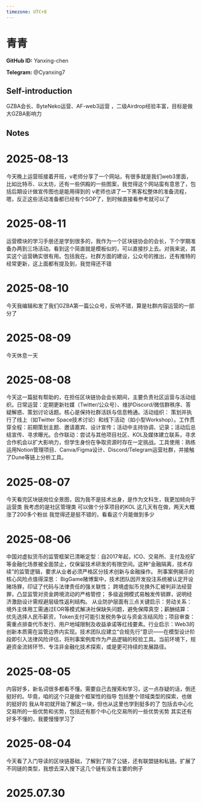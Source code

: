 ```yaml
---
timezone: UTC+8
---
```


# 青青

**GitHub ID:** Yanxing-chen

**Telegram:** @Cyanxing7

## Self-introduction

GZBA会长、ByteNeko运营、AF-web3运营 ，二级Airdrop经验丰富，目标是做大GZBA影响力

## Notes

<!-- Content_START -->
# 2025-08-13

今天晚上运营班接着开班，v老师分享了一个网站，有很多就是我们web3里面，比如比特币、以太坊，还有一些供殿的一些图案，我觉得这个网站蛮有意思了，包括后期设计做宣传图也是能用得到的
v老师也讲了一下黑客松整体的准备流程，嗯，反正这些活动准备都已经有个SOP了，到时候直接看参考就可以了

# 2025-08-11

运营模块的学习手册还是学到很多的，我作为一个区块链协会的会长，下个学期准备办两到三场活动。看到这个简直就是模板似的，可以直接抄上去。对我来说，其实这个运营确实很有用。包括我在。社群方面的建设，公众号的推出，还有推特的经常更新，这上面都有提及到，我觉得还不错

# 2025-08-10

今天我编辑和发了我们GZBA第一篇公众号，反响不错，算是社群内容运营的一部分了

# 2025-08-09

今天休息一天

# 2025-08-08

今天这一篇挺有帮助的，在担任区块链协会会长期间，主要负责社区运营与活动组织。​​
日常运营：​​ 定期更新社媒（Twitter/公众号）、维护Discord/微信群秩序、答疑解惑、策划讨论话题。核心是保持社群活跃与信息畅通。
​活动组织：​​ 策划并执行了线上（如Twitter Space技术讨论）和线下活动（如小型Workshop）。工作贯穿全程：前期策划主题、邀请嘉宾、设计宣传；活动中主持协调、记录；活动后总结宣传、寻求曝光。
​合作联动：​​ 尝试与其他项目社区、KOL及媒体建立联系，寻求合作机会以扩大影响力，但学生身份在争取资源时存在一定挑战。
​工具使用：​​ 熟练运用Notion管理项目、Canva/Figma设计、Discord/Telegram运营社群，并接触了Dune等链上分析工具。

# 2025-08-07

今天看完区块链岗位全景图，因为我不是技术出身，是作为文科生，我更加倾向于运营类  我考虑的是社区管理类 可以做个分享项目的KOL 这几天有在做，两天大概涨了200多个粉丝 我觉得还是挺不错的，看看这个月能做到多少

# 2025-08-06

中国对虚拟货币的监管框架已清晰定型：自2017年起，ICO、交易所、支付及挖矿等金融化场景被全面禁止，仅保留技术研发的有限空间。这种“金融隔离，技术存续”的监管逻辑，要求从业者必须严格区分技术创新与金融操作。
刑事案例揭示的核心风险点值得深思：
BigGame赌博案中，技术团队因开发投注系统被认定开设赌场罪，印证了代码与法律责任的强关联性；
跨境虚拟币兑换外汇被判非法经营罪，凸显监管对资金跨境流动的严格管控；
多级返佣模式易触发传销罪，说明经济激励设计需规避层级性返利结构。
从业防护层面有三点关键启示：
​劳动关系​：境外主体用工需通过EOR等模式解决社保缺失问题，避免保障真空；
​薪酬结算​：优先选择人民币薪资，Token支付可能引发税务争议与资金冻结风险；
​项目审查​：需重点排查代币发行、用户地域限制及收益承诺等红线要素。
​行业启示​：Web3的创新本质需在监管边界内实现。技术团队应建立“合规先行”意识——在模型设计阶段即引入法律风险评估，将刑事案例库作为产品逻辑的校验工具。当前环境下，规避资金流转环节、专注非金融化技术探索，或是更可持续的发展路径。

# 2025-08-05

内容好多，新名词很多都看不懂。需要自己去搜索和学习，这一点存疑的话，倒还挺好的。毕竟，咱的这个只是做个框架性的指导
包括整个领域类型的探索，也做的挺好的
我从年初就开始了解这一块，但也从这里也学到挺多的了
包括去中心化交易所的一些优势和劣势，包括还有那个中心化交易所的一些优势劣势
其实还有好多不懂的，我要慢慢学习了

# 2025-08-04

今天看了入门导读的区块链基础，了解到了除了公链，还有联盟链和私链。扩展了不同链的类型，我想去深入搜下这几个链有没有主要的例子


# 2025.07.30


<!-- Content_END -->
